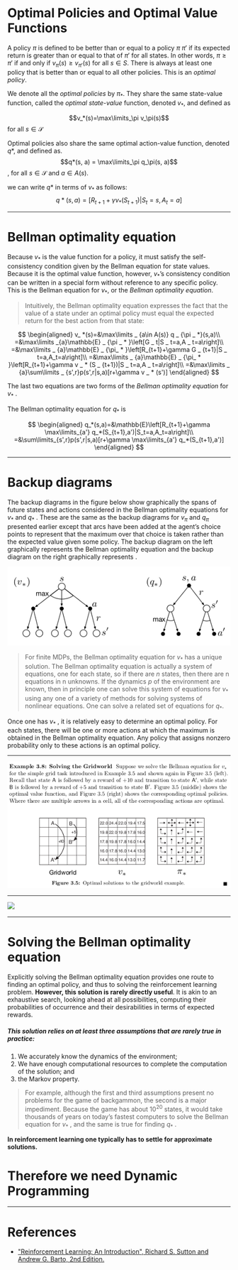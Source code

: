 # Optimal Policies and Optimal Value Functions

A policy $\pi$ is defined to be better than or equal to a policy $\pi$ $\pi '$ if its expected return is greater than or equal to that of $\pi '$ for all states. In other words, $\pi\geq\pi '$ if and only if $v_\pi(s)\geq v_{\pi '}(s)$ for all $s \in S$. There is always at least one policy that is better than or equal to all other policies. This is an *optimal policy*.




We denote all the *optimal policies* by $\pi_*$. They share the same state-value function, called the *optimal state-value* function, denoted $v_*$, and defined as

$$v_*(s)=\max\limits_\pi v_\pi(s)$$
for all $s \in \mathcal{S}$

Optimal policies also share the same optimal action-value function, denoted $q*$, and
defined as.
$$q*(s, a) = \max\limits_\pi q_\pi(s, a)$$,
for all $s\in \mathcal{S}$ and $a\in A(s)$.


we can write $q*$ in terms of $v_*$ as follows:
$$q*(s, a) = \mathbb[R_{t+1} + \gamma v_*(S_{t+1} ) | S_t= s, A_t = a]$$


---

# Bellman optimality equation

Because $v_*$ is the value function for a policy, it must satisfy the self-consistency condition given by the Bellman equation for state values. Because it is the optimal value function, however, $v_*$’s consistency condition can be written in a special form without reference to any specific policy. This is the Bellman equation for $v_*$, or the *Bellman optimality equation*. 
> Intuitively, the Bellman optimality equation expresses the fact that the value of a state under an optimal policy must equal the expected return for the best action from that state:


$$
\begin{aligned}
v_ *(s)=&\max\limits _ {a\in A(s)} q _ {\pi _ *}(s,a)\\
=&\max\limits _{a}\mathbb{E} _ {\pi _ * }\left[G _ t|S _ t=a,A _ t=a\right]\\
=&\max\limits _ {a}\mathbb{E} _ {\pi_ * }\left[R_{t+1}+\gamma G _ {t+1}|S _ t=a,A_t=a\right]\\
=&\max\limits _ {a}\mathbb{E} _ {\pi_ * }\left[R_{t+1}+\gamma v _ * (S _ {t+1})|S _ t=a,A _ t=a\right]\\
=&\max\limits _ {a}\sum\limits _ {s',r}p(s',r|s,a)[r+\gamma v _ * (s')]
\end{aligned}
$$

The last two equations are two forms of the *Bellman optimality equation* for $v_*$ . 

The Bellman optimality equation for $q_*$ is 



$$
\begin{aligned}
q_*(s,a)=&\mathbb{E}\left[R_{t+1}+\gamma \max\limits_{a'} q_*(S_{t+1},a')|S_t=a,A_t=a\right]\\
=&\sum\limits_{s',r}p(s',r|s,a)[r+\gamma \max\limits_{a'} q_*(S_{t+1},a')]
\end{aligned}
$$


---
# Backup diagrams
The backup diagrams in the figure below show graphically the spans of future states and actions considered in the Bellman optimality equations for $v_*$ and $q_*$ . These are the same as the backup diagrams for $v_\pi$ and $q_\pi$ presented earlier except that arcs have been added at the agent’s choice points to represent that the maximum over that choice is taken rather than the expected value given some policy. The backup diagram on the left graphically represents the Bellman optimality equation  and the backup diagram on the right graphically represents .


![](./L12_01.png)

> For finite MDPs, the Bellman optimality equation for $v_*$  has a unique solution. The Bellman optimality equation is actually a system of equations, one for each state, so if there are $n$ states, then there are n equations in n unknowns. If the dynamics $p$ of the environment are known, then in principle one can solve this system of equations for $v_*$ using any one of a variety of methods for solving systems of nonlinear equations. One can solve a related set of equations for $q_*$.


Once one has $v_*$ , it is relatively easy to determine an optimal policy. For each states, there will be one or more actions at which the maximum is obtained in the Bellman optimality equation. Any policy that assigns nonzero probability only to these actions is an optimal policy.

---

![](./L12_02.png)

---

![](./L12_03.png)

---
# Solving the Bellman optimality equation

Explicitly solving the Bellman optimality equation provides one route to finding an
optimal policy, and thus to solving the reinforcement learning problem. __However, this
solution is rarely directly useful__. It is akin to an exhaustive search, looking ahead at
all possibilities, computing their probabilities of occurrence and their desirabilities in
terms of expected rewards. 

##### This solution relies on at least three assumptions that are rarely true in practice: 

1. We accurately know the dynamics of the environment;
1. We have enough computational resources to complete the computation of the solution; and 
1. the Markov property. 

> For example, although the first and third assumptions present no problems for the game of backgammon, the second is a major impediment. Because the game has about $10^{20}$ states, it would take thousands of years on today’s fastest computers to solve the Bellman equation for  $v_*$ , and the same is true for finding $q_*$ . 




**In reinforcement learning one typically has to settle for approximate solutions.**

# Therefore we need Dynamic Programming

---
# References

- ["Reinforcement Learning: An Introduction", Richard S. Sutton and Andrew G. Barto, 2nd Edition.](https://inst.eecs.berkeley.edu/~cs188/sp20/assets/files/SuttonBartoIPRLBook2ndEd.pdf)






